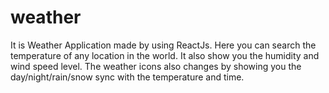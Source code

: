 # weather
It is Weather Application made by using ReactJs. Here you can search the temperature of any location in the world. It also show you the humidity and wind speed level. The weather icons also changes by showing you the day/night/rain/snow sync with the temperature and time.
